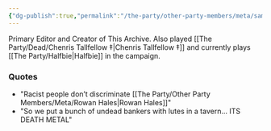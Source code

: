 ```yaml
---
{"dg-publish":true,"permalink":"/the-party/other-party-members/meta/sam-gallon/","tags":["Player"],"updated":"2025-06-10T19:10:33.882+01:00"}
---
```


Primary Editor and Creator of This Archive. Also played [[The Party/Dead/Chenris Tallfellow ‡\|Chenris Tallfellow ‡]] and currently plays [[The Party/Halfbie\|Halfbie]] in the campaign. 

### Quotes
- "Racist people don’t discriminate [[The Party/Other Party Members/Meta/Rowan Hales\|Rowan Hales]]"
- "So we put a bunch of undead bankers with lutes in a tavern... ITS DEATH METAL"
